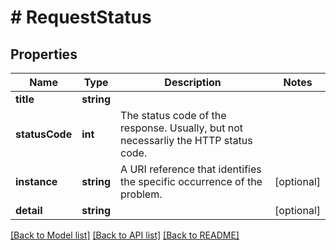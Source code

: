 # # RequestStatus

## Properties

Name | Type | Description | Notes
------------ | ------------- | ------------- | -------------
**title** | **string** |  |
**statusCode** | **int** | The status code of the response. Usually, but not necessarliy the HTTP status code. |
**instance** | **string** | A URI reference that identifies the specific occurrence of the problem. | [optional]
**detail** | **string** |  | [optional]

[[Back to Model list]](../../README.md#models) [[Back to API list]](../../README.md#endpoints) [[Back to README]](../../README.md)
